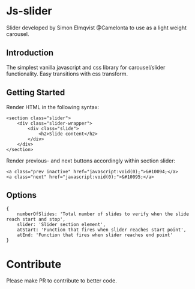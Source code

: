 # Js-slider
Slider developed by Simon Elmqvist @Camelonta to use as a light weight carousel.

## Introduction 
The simplest vanilla javascript and css library for carousel/slider functionality.
Easy transitions with css transform.

## Getting Started
Render HTML in the following syntax:
```
<section class="slider">
    <div class="slider-wrapper">
        <div class="slide">
            <h2>Slide content</h2>
        </div>
    </div>
</section>
```
Render previous- and next buttons accordingly within section slider:
```
<a class="prev inactive" href="javascript:void(0);">&#10094;</a>
<a class="next" href="javascript:void(0);">&#10095;</a>
```
## Options
```
{
    numberOfSlides: 'Total number of slides to verify when the slide reach start and stop',
    slider: 'Slider section element',
    atStart: 'Function that fires when slider reaches start point',
    atEnd: 'Function that fires when slider reaches end point'
}
```

# Contribute
Please make PR to contribute to better code.